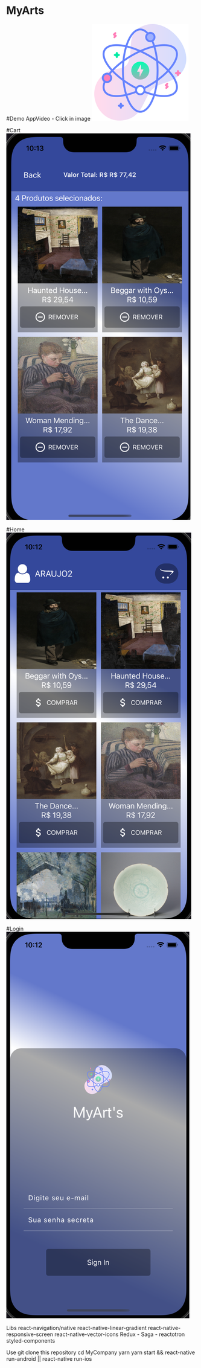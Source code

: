 # MyArts

#Demo AppVideo - Click in image
[![img_tag](https://raw.githubusercontent.com/arjdev69/MyArts/master/src/assets/icons/atom.png)](https://www.youtube.com/watch?v=CviIV7g-VO0)

#Cart
![img_tag](https://raw.githubusercontent.com/arjdev69/MyArts/master/src/assets/cart.png)

#Home
![img_tag](https://raw.githubusercontent.com/arjdev69/MyArts/master/src/assets/home.png)

#Login
![img_tag](https://raw.githubusercontent.com/arjdev69/MyArts/master/src/assets/login.png)


Libs
    react-navigation/native
    react-native-linear-gradient
    react-native-responsive-screen
    react-native-vector-icons
    Redux - Saga - reactotron
    styled-components
    
Use
    git clone this repository
    cd MyCompany
    yarn
    yarn start && react-native run-android || react-native run-ios
